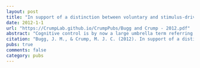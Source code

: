 ```yaml
---
layout: post
title: "In support of a distinction between voluntary and stimulus-driven control: A review of the literature on proportion congruent effects"
date: 2012-1-1
url: "https://CrumpLab.github.io/CrumpPubs/Bugg and Crump - 2012.pdf"
abstract: "Cognitive control is by now a large umbrella term referring collectively to multiple processes that plan and coordinate actions to meet task goals. A common feature of paradigms that engage cognitive control is the task requirement to select relevant information despite a habitual tendency (or bias) to select goal-irrelevant information. At least since the 1970s, researchers have employed proportion congruent (PC) manipulations to experimentally establish selection biases and evaluate the mechanisms used to control attention. PC manipulations vary the frequency with which irrelevant information conflicts (i.e., is incongruent) with relevant information. The purpose of this review is to summarize the growing body of literature on PC effects across selective attention paradigms, beginning first with Stroop, and then describing parallel effects in flanker and task-switching paradigms. The review chronologically tracks the expansion of the PC manipulation from its initial implementation at the list-wide level, to more recent implementations at the item-specific and context-specific levels. An important theoretical aim is demonstrating that PC effects at different levels (e.g., list-wide vs. item or context-specific) support a distinction between voluntary forms of cognitive control, which operate based on anticipatory information, and relatively automatic or reflexive forms of cognitive control, which are rapidly triggered by the processing of particular stimuli or stimulus features. A further aim is to highlight those PC manipulations that allow researchers to dissociate stimulus-driven control from other stimulus-driven processes (e.g., S-R responding; episodic retrieval). We conclude by discussing the utility of PC manipulations for exploring the distinction between voluntary control and stimulus-driven control in other relevant paradigms."
citation: "Bugg, J. M., & Crump, M. J. C. (2012). In support of a distinction between voluntary and stimulus-driven control: A review of the literature on proportion congruent effects. Frontiers in Psychology, 3, Article 367."
pubs: true
comments: false
category: pubs
---
```

